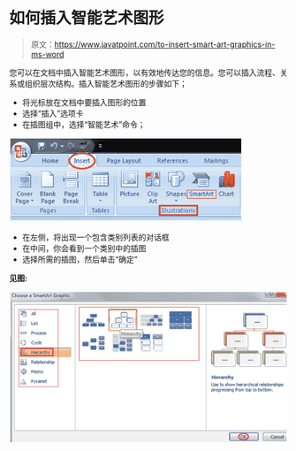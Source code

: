 # 如何插入智能艺术图形

> 原文：<https://www.javatpoint.com/to-insert-smart-art-graphics-in-ms-word>

您可以在文档中插入智能艺术图形，以有效地传达您的信息。您可以插入流程、关系或组织层次结构。插入智能艺术图形的步骤如下；

*   将光标放在文档中要插入图形的位置
*   选择“插入”选项卡
*   在插图组中，选择“智能艺术”命令；

![MS Word How to insert smart art graphics 1](img/a4b7c6a882e7aaa2dc862cda8e855b38.png)

*   在左侧，将出现一个包含类别列表的对话框
*   在中间，你会看到一个类别中的插图
*   选择所需的插图，然后单击“确定”

**见图:**

![MS Word How to insert smart art graphics 2](img/8f8d4ebef9c16655421368ea1ff0ca8d.png)